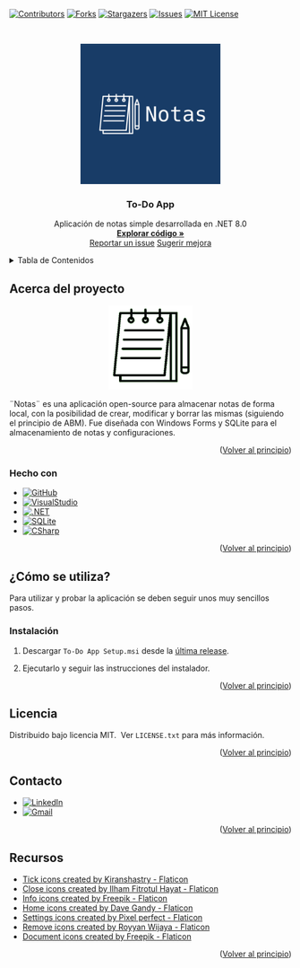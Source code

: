 <a name="readme-top"></a>
[![Contributors][contributors-shield]][contributors-url]
[![Forks][forks-shield]][forks-url]
[![Stargazers][stars-shield]][stars-url]
[![Issues][issues-shield]][issues-url]
[![MIT License][license-shield]][license-url]



<!-- LOGO -->
<br />
<div style="text-align: center;">
  <a href="https://github.com/rafajaime/to-do-app">
    <p align="center">
  <img src="https://github.com/rafajaime/to-do-app/blob/main/imagenes/Notas.png?raw=true" alt="Logo" width="250" height="250">
    </p>
  </a>

<h3 align="center">To-Do App</h3>

  <p align="center">
    Aplicación de notas simple desarrollada en .NET 8.0
    <br />
    <a href="https://github.com/rafajaime/to-do-app/tree/main/To-Do%20App"><strong>Explorar código »</strong></a>
    <br />
    <a href="https://github.com/rafajaime/to-do-app/issues/new?labels=bug&template=bug-report---.md">Reportar un issue</a>
    <a href="https://github.com/rafajaime/to-do-app/issues/new?labels=enhancement&template=feature-request---.md">Sugerir mejora</a>
	<br />
  </p>
</div>



<!-- TDC -->
<details>
  <summary>Tabla de Contenidos</summary>
  <ol>
    <li>
      <a href="#Acerca del proyecto">Acerca del proyecto</a>
      <ul>
        <li><a href="#Hecho con">Hecho con</a></li>
      </ul>
    </li>
    <li>
      <a href="#¿Cómo se utiliza?">¿Cómo se utiliza?</a>
      <ul>
        <li><a href="#Instalación">Instalación</a></li>
      </ul>
    </li>
    <li><a href="#Licencia">Licencia</a></li>
    <li><a href="#Contacto">Contacto</a></li>
    <li><a href="#Recursos">Recursos</a></li>
  </ol>
</details>



<!-- ABOUT -->
## Acerca del proyecto

<div style="text-align: center;">
      <p align="center">
  <img src="https://github.com/rafajaime/to-do-app/blob/main/imagenes/notas_intro.png?raw=true" width="150" height="150" />
    </p>
<div/>

<div style= "text-align:left;">
¨Notas¨ es una aplicación open-source para almacenar notas de forma local, con la posibilidad de crear, modificar y borrar las mismas (siguiendo el principio de ABM).
Fue diseñada con Windows Forms y SQLite para el almacenamiento de notas y configuraciones.
<p align="right">(<a href="#readme-top">Volver al principio</a>)</p>



### Hecho con

* [![GitHub][github-shield]][github-url]
* [![VisualStudio][visualstudio-shield]][visualstudio-url]
* [![.NET][.net-shield]][.net-url]
* [![SQLite][sqlite-shield]][sqlite-url]
* [![CSharp][csharp-shield]][csharp-url]

<p align="right">(<a href="#readme-top">Volver al principio</a>)</p>



<!-- USAGE -->
## ¿Cómo se utiliza?
Para utilizar y probar la aplicación se deben seguir unos muy sencillos pasos.
### Instalación

1. Descargar `To-Do App Setup.msi` desde la [última release](https://github.com/rafajaime/to-do-app/releases/latest).

2. Ejecutarlo y seguir las instrucciones del instalador.

<p align="right">(<a href="#readme-top">Volver al principio</a>)</p>

<!-- LICENCE -->
## Licencia

Distribuido bajo licencia MIT. &nbsp;Ver `LICENSE.txt` para más información.

<p align="right">(<a href="#readme-top">Volver al principio</a>)</p>



<!-- CONTACT -->
## Contacto

* [![LinkedIn][linkedin-shield]][linkedin-url]
* [![Gmail][gmail-shield]][gmail-url]

<p align="right">(<a href="#readme-top">Volver al principio</a>)</p>


<!-- RESOURCES -->
## Recursos

* <a href="https://www.flaticon.com/free-icons/tick" title="tick icons">Tick icons created by Kiranshastry - Flaticon</a>
* []()<a href="https://www.flaticon.com/free-icons/close" title="close icons">Close icons created by Ilham Fitrotul Hayat - Flaticon</a>
* []()<a href="https://www.flaticon.com/free-icons/info" title="info icons">Info icons created by Freepik - Flaticon</a>
* []()<a href="https://www.flaticon.com/free-icons/home" title="home icons">Home icons created by Dave Gandy - Flaticon</a>
* []()<a href="https://www.flaticon.com/free-icons/settings" title="settings icons">Settings icons created by Pixel perfect - Flaticon</a>
* []()<a href="https://www.flaticon.com/free-icons/remove" title="remove icons">Remove icons created by Royyan Wijaya - Flaticon</a>
* []()<a href="https://www.flaticon.com/free-icons/document" title="document icons">Document icons created by Freepik - Flaticon</a>


<p align="right">(<a href="#readme-top">Volver al principio</a>)</p>
</div>
<!-- MARKDOWN BADGES -->
<!-- https://github.com/Ileriayo/markdown-badges -->


[contributors-shield]: https://img.shields.io/github/contributors/rafajaime/to-do-app.svg?style=for-the-badge
[contributors-url]: https://github.com/rafajaime/to-do-app/graphs/contributors
[forks-shield]: https://img.shields.io/github/forks/rafajaime/to-do-app.svg?style=for-the-badge
[forks-url]: https://github.com/rafajaime/to-do-app/network/members
[stars-shield]: https://img.shields.io/github/stars/rafajaime/to-do-app.svg?style=for-the-badge
[stars-url]: https://github.com/rafajaime/to-do-app/stargazers
[issues-shield]: https://img.shields.io/github/issues/rafajaime/to-do-app.svg?style=for-the-badge
[issues-url]: https://github.com/rafajaime/to-do-app/issues
[license-shield]: https://img.shields.io/github/license/rafajaime/to-do-app.svg?style=for-the-badge
[license-url]: https://github.com/rafajaime/to-do-app/blob/master/LICENSE.txt
[linkedin-shield]: https://img.shields.io/badge/-LinkedIn-black.svg?style=for-the-badge&logo=linkedin&colorB=555
[linkedin-url]: https://linkedin.com/in/rafael-jaime
[gmail-shield]: https://img.shields.io/badge/Gmail-D14836?style=for-the-badge&logo=gmail&logoColor=white
[gmail-url]: mailto:jaimerafael.pp@gmail.com


[github-url]: https://github.com/
[github-shield]: https://img.shields.io/badge/github-%23121011.svg?style=for-the-badge&logo=github&logoColor=white
[visualstudio-url]: https://visualstudio.microsoft.com/es/
[visualstudio-shield]: https://img.shields.io/badge/Visual%20Studio-5C2D91.svg?style=for-the-badge&logo=visual-studio&logoColor=white
[.net-url]: https://dotnet.microsoft.com/es-es/learn/dotnet/what-is-dotnet
[.net-shield]: https://img.shields.io/badge/.NET-5C2D91?style=for-the-badge&logo=.net&logoColor=white
[sqlite-url]: https://www.sqlite.org/
[sqlite-shield]: https://img.shields.io/badge/sqlite-%2307405e.svg?style=for-the-badge&logo=sqlite&logoColor=white
[csharp-url]: https://es.wikipedia.org/wiki/C_Sharp
[csharp-shield]: https://img.shields.io/badge/c%23-%23239120.svg?style=for-the-badge&logo=csharp&logoColor=white
